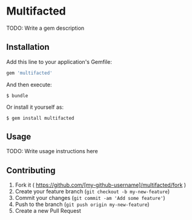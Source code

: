# Multifacted

TODO: Write a gem description

## Installation

Add this line to your application's Gemfile:

```ruby
gem 'multifacted'
```

And then execute:

    $ bundle

Or install it yourself as:

    $ gem install multifacted

## Usage

TODO: Write usage instructions here

## Contributing

1. Fork it ( https://github.com/[my-github-username]/multifacted/fork )
2. Create your feature branch (`git checkout -b my-new-feature`)
3. Commit your changes (`git commit -am 'Add some feature'`)
4. Push to the branch (`git push origin my-new-feature`)
5. Create a new Pull Request
